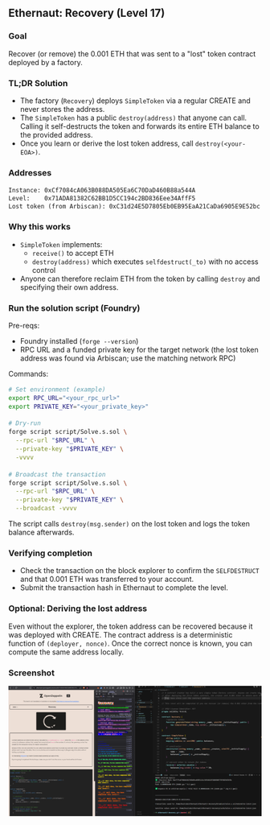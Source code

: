 ## Ethernaut: Recovery (Level 17)

### Goal

Recover (or remove) the 0.001 ETH that was sent to a "lost" token contract deployed by a factory.

### TL;DR Solution

- The factory (`Recovery`) deploys `SimpleToken` via a regular CREATE and never stores the address.
- The `SimpleToken` has a public `destroy(address)` that anyone can call. Calling it self-destructs the token and forwards its entire ETH balance to the provided address.
- Once you learn or derive the lost token address, call `destroy(<your-EOA>)`.

### Addresses

```
Instance: 0xCf7084cA063B088DA505Ea6C70DaD460B88a544A
Level:    0x71ADA81382C62BB1D5CC194c2BD836Eee34AffF5
Lost token (from Arbiscan): 0xC31d24E5D7805Eb0EB95EaA21CaDa6905E9E52bc
```

### Why this works

- `SimpleToken` implements:
  - `receive()` to accept ETH
  - `destroy(address)` which executes `selfdestruct(_to)` with no access control
- Anyone can therefore reclaim ETH from the token by calling `destroy` and specifying their own address.

### Run the solution script (Foundry)

Pre-reqs:

- Foundry installed (`forge --version`)
- RPC URL and a funded private key for the target network (the lost token address was found via Arbiscan; use the matching network RPC)

Commands:

```bash
# Set environment (example)
export RPC_URL="<your_rpc_url>"
export PRIVATE_KEY="<your_private_key>"

# Dry-run
forge script script/Solve.s.sol \
  --rpc-url "$RPC_URL" \
  --private-key "$PRIVATE_KEY" \
  -vvvv

# Broadcast the transaction
forge script script/Solve.s.sol \
  --rpc-url "$RPC_URL" \
  --private-key "$PRIVATE_KEY" \
  --broadcast -vvvv
```

The script calls `destroy(msg.sender)` on the lost token and logs the token balance afterwards.

### Verifying completion

- Check the transaction on the block explorer to confirm the `SELFDESTRUCT` and that 0.001 ETH was transferred to your account.
- Submit the transaction hash in Ethernaut to complete the level.

### Optional: Deriving the lost address

Even without the explorer, the token address can be recovered because it was deployed with CREATE. The contract address is a deterministic function of `(deployer, nonce)`. Once the correct nonce is known, you can compute the same address locally.

### Screenshot

![Recovered via selfdestruct](Screenshot.png)
